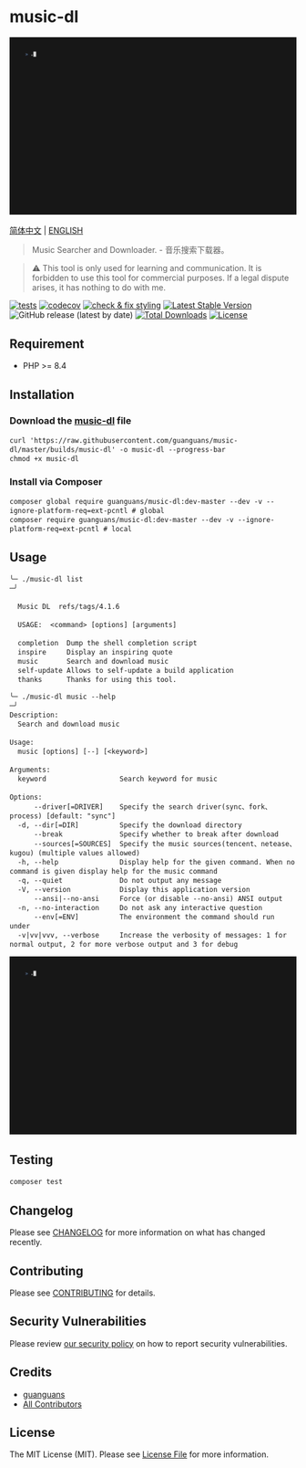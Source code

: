 # music-dl

<p align="center"><img src="resources/images/music-dl.gif" alt="usage" title="usage"></p>

[简体中文](README-zh_CN.md) | [ENGLISH](README.md)

> Music Searcher and Downloader. - 音乐搜索下载器。

> :warning: This tool is only used for learning and communication. It is forbidden to use this tool for commercial purposes. If a legal dispute arises, it has nothing to do with me.

[![tests](https://github.com/guanguans/music-dl/workflows/tests/badge.svg)](https://github.com/guanguans/music-dl/actions)
[![codecov](https://codecov.io/gh/guanguans/music-dl/branch/master/graph/badge.svg?token=Ja51ScYtHN)](https://codecov.io/gh/guanguans/music-dl)
[![check & fix styling](https://github.com/guanguans/music-dl/actions/workflows/php-cs-fixer.yml/badge.svg)](https://github.com/guanguans/music-dl/actions)
[![Latest Stable Version](https://poser.pugx.org/guanguans/music-dl/v)](//packagist.org/packages/guanguans/music-dl)
![GitHub release (latest by date)](https://img.shields.io/github/v/release/guanguans/music-dl)
[![Total Downloads](https://poser.pugx.org/guanguans/music-dl/downloads)](//packagist.org/packages/guanguans/music-dl)
[![License](https://poser.pugx.org/guanguans/music-dl/license)](//packagist.org/packages/guanguans/music-dl)

## Requirement

* PHP >= 8.4

## Installation

### Download the [music-dl](./builds/music-dl) file

```shell
curl 'https://raw.githubusercontent.com/guanguans/music-dl/master/builds/music-dl' -o music-dl --progress-bar
chmod +x music-dl
```

### Install via Composer

```shell
composer global require guanguans/music-dl:dev-master --dev -v --ignore-platform-req=ext-pcntl # global
composer require guanguans/music-dl:dev-master --dev -v --ignore-platform-req=ext-pcntl # local
```

## Usage

```shell
╰─ ./music-dl list                                                                                                        ─╯

  Music DL  refs/tags/4.1.6

  USAGE:  <command> [options] [arguments]

  completion  Dump the shell completion script
  inspire     Display an inspiring quote
  music       Search and download music
  self-update Allows to self-update a build application
  thanks      Thanks for using this tool.
```

```shell
╰─ ./music-dl music --help                                                                                                      ─╯
Description:
  Search and download music

Usage:
  music [options] [--] [<keyword>]

Arguments:
  keyword                  Search keyword for music

Options:
      --driver[=DRIVER]    Specify the search driver(sync、fork、process) [default: "sync"]
  -d, --dir[=DIR]          Specify the download directory
      --break              Specify whether to break after download
      --sources[=SOURCES]  Specify the music sources(tencent、netease、kugou) (multiple values allowed)
  -h, --help               Display help for the given command. When no command is given display help for the music command
  -q, --quiet              Do not output any message
  -V, --version            Display this application version
      --ansi|--no-ansi     Force (or disable --no-ansi) ANSI output
  -n, --no-interaction     Do not ask any interactive question
      --env[=ENV]          The environment the command should run under
  -v|vv|vvv, --verbose     Increase the verbosity of messages: 1 for normal output, 2 for more verbose output and 3 for debug
```

![usage](resources/images/music-dl.gif)

## Testing

```bash
composer test
```

## Changelog

Please see [CHANGELOG](CHANGELOG.md) for more information on what has changed recently.

## Contributing

Please see [CONTRIBUTING](.github/CONTRIBUTING.md) for details.

## Security Vulnerabilities

Please review [our security policy](../../security/policy) on how to report security vulnerabilities.

## Credits

* [guanguans](https://github.com/guanguans)
* [All Contributors](../../contributors)

## License

The MIT License (MIT). Please see [License File](LICENSE) for more information.
